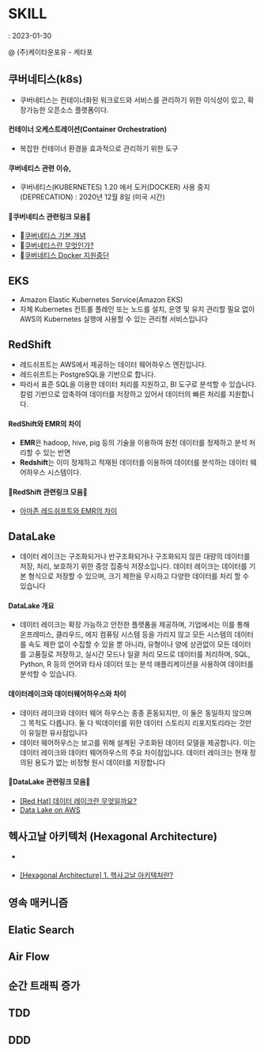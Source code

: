 
# SKILL 
: 2023-01-30


@ (주)케이타운포유 - 케타포 
## 쿠버네티스(k8s)
- 쿠버네티스는 컨테이너화된 워크로드와 서비스를 관리하기 위한 이식성이 있고, 확장가능한 오픈소스 플랫폼이다.

#### 컨테이너 오케스트레이션(Container Orchestration)
- 복잡한 컨테이너 환경을 효과적으로 관리하기 위한 도구

#### 쿠버네티스 관련 이슈,
- 쿠버네티스(KUBERNETES) 1.20 에서 도커(DOCKER) 사용 중지(DEPRECATION) : 2020년 12월 8일 (미국 시간)

#### 🔗쿠버네티스 관련링크 모음🔗
- 🔗[쿠버네티스 기본 개념](https://velog.io/@neity16/핵심만-콕-쿠버네티스-2-k8s-기본-개념)
- 🔗[쿠버네티스란 무엇인가?](https://kubernetes.io/ko/docs/concepts/overview/)
- 🔗[쿠버네티스 Docker 지원중단](https://velog.io/@borab/쿠버네티스-docker-지원-중단에-따른-대안)


## EKS
- Amazon Elastic Kubernetes Service(Amazon EKS)
- 자체 Kubernetes 컨트롤 플레인 또는 노드를 설치, 운영 및 유지 관리할 필요 없이 AWS의 Kubernetes 실행에 사용할 수 있는 관리형 서비스입니다

## RedShift
- 레드쉬프트는 AWS에서 제공하는 데이터 웨어하우스 엔진입니다. 
- 레드쉬프트는 PostgreSQL을 기반으로 합니다. 
- 따라서 표준 SQL을 이용한 데이터 처리를 지원하고, BI 도구로 분석할 수 있습니다. 칼럼 기반으로 압축하여 데이터를 저장하고 있어서 데이터의 빠른 처리를 지원합니다.

#### RedShift와 EMR의 차이 
- <strong>EMR</strong>은 hadoop, hive, pig 등의 기술을 이용하여 원천 데이터를 정제하고 분석 처리할 수 있는 반면
- <strong>Redshift</strong>는 이미 정제하고 적재된 데이터를 이용하여 데이터를 분석하는 데이터 웨어하우스 시스템이다.

#### 🔗RedShift 관련링크 모음🔗
- [아마존 레드쉬프트와 EMR의 차이](https://118k.tistory.com/638)

## DataLake
- 데이터 레이크는 구조화되거나 반구조화되거나 구조화되지 않은 대량의 데이터를 저장, 처리, 보호하기 위한 중앙 집중식 저장소입니다. 데이터 레이크는 데이터를 기본 형식으로 저장할 수 있으며, 크기 제한을 무시하고 다양한 데이터를 처리 할 수 있습니다

#### DataLake 개요
- 데이터 레이크는 확장 가능하고 안전한 플랫폼을 제공하며, 기업에서는 이를 통해 온프레미스, 클라우드, 에지 컴퓨팅 시스템 등을 가리지 않고 모든 시스템의 데이터를 속도 제한 없이 수집할 수 있을 뿐 아니라, 유형이나 양에 상관없이 모든 데이터를 고품질로 저장하고, 실시간 모드나 일괄 처리 모드로 데이터를 처리하며, SQL, Python, R 등의 언어와 타사 데이터 또는 분석 애플리케이션을 사용하여 데이터를 분석할 수 있습니다.

#### 데이터레이크와 데이터웨어하우스와 차이 
- 데이터 레이크와 데이터 웨어 하우스는 종종 혼동되지만, 이 둘은 동일하지 않으며 그 목적도 다릅니다. 둘 다 빅데이터를 위한 데이터 스토리지 리포지토리라는 것만이 유일한 유사점입니다
- 데이터 웨어하우스는 보고를 위해 설계된 구조화된 데이터 모델을 제공합니다. 이는 데이터 레이크와 데이터 웨어하우스의 주요 차이점입니다. 데이터 레이크는 현재 정의된 용도가 없는 비정형 원시 데이터를 저장합니다

#### 🔗DataLake 관련링크 모음🔗
- [[Red Hat] 데이터 레이크란 무엇일까요?](https://www.redhat.com/ko/topics/data-storage/what-is-a-data-lake#%EB%8D%B0%EC%9D%B4%ED%84%B0-%EB%A0%88%EC%9D%B4%ED%81%AC-%EC%95%84%ED%82%A4%ED%85%8D%EC%B2%98)
- [Data Lake on AWS](https://aws.amazon.com/ko/solutions/implementations/data-lake-solution/)

## 헥사고날 아키텍처 (Hexagonal Architecture)
- 

####
- [[Hexagonal Architecture] 1. 헥사고날 아키텍처란?](https://blog.jiniworld.me/176)

## 영속 매커니즘
## Elatic Search 
## Air Flow
## 순간 트래픽 증가 
## TDD
## DDD
